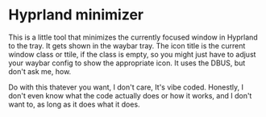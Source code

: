 # Hyprland minimizer

This is a little tool that minimizes the currently focused window in Hyprland to the tray. It gets shown in the waybar tray. The icon title is the current window class or ttile, if the class is empty, so you might just have to adjust your waybar config to show the appropriate icon. It uses the DBUS, but don't ask me, how.

Do with this thatever you want, I don't care, It's vibe coded. Honestly, I don't even know what the code actually does or how it works, and I don't want to, as long as it does what it does.

